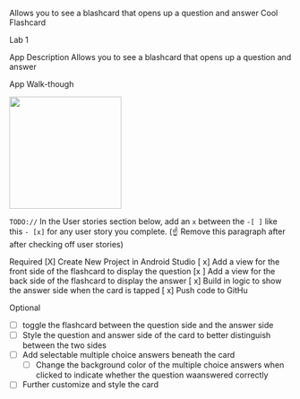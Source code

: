 Allows you to see a blashcard that opens up a question and answer
Cool Flashcard

Lab 1

App Description
Allows you to see a blashcard that opens up a question and answer

App Walk-though

<img src="http://g.recordit.co/BnacEjw8vl.gif" width=200><br>

`TODO://` In the User stories section below, add an `x` between the `-[ ]` like this `- [x]` for any user story you complete. (☝️ Remove this paragraph after after checking off user stories)

Required
[X] Create New Project in Android Studio
[ x] Add a view for the front side of the flashcard to display the question
[x ] Add a view for the back side of the flashcard to display the answer
[ x] Build in logic to show the answer side when the card is tapped
[ x] Push code to GitHu

Optional
- [ ] toggle the flashcard between the question side and the answer side
- [ ] Style the question and answer side of the card to better distinguish between the two sides
- [ ] Add selectable multiple choice answers beneath the card
   - [ ] Change the background color of the multiple choice answers when clicked to indicate whether the question waanswered correctly
- [ ] Further customize and style the card
